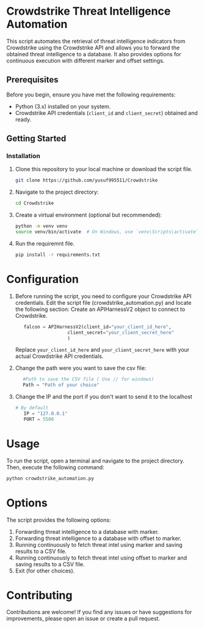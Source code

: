 # Crowdstrike Threat Intelligence Automation

This script automates the retrieval of threat intelligence indicators from Crowdstrike using the Crowdstrike API and allows you to forward the obtained threat intelligence to a database. It also provides options for continuous execution with different marker and offset settings.

## Prerequisites

Before you begin, ensure you have met the following requirements:

- Python (3.x) installed on your system.
- Crowdstrike API credentials (`client_id` and `client_secret`) obtained and ready.

## Getting Started

### Installation

1. Clone this repository to your local machine or download the script file.
   ```bash
   git clone https://github.com/yusuf995511/Crowdstrike
   ```

2. Navigate to the project directory:
   ```bash
   cd Crowdstrike
   ```
   
3. Create a virtual environment (optional but recommended):
   ```bash
   python -m venv venv
   source venv/bin/activate  # On Windows, use `venv\Scripts\activate`
   ```

4. Run the requiremnt file.
   ```bash
   pip install -r requirements.txt
   ```

# Configuration
1. Before running the script, you need to configure your Crowdstrike API credentials. Edit the script file (crowdstrike_automation.py) and locate the following section:
   Create an APIHarnessV2 object to connect to Crowdstrike.
   ```python
      falcon = APIHarnessV2(client_id="your_client_id_here",
                      client_secret="your_client_secret_here"
                      )
   ```
   Replace `your_client_id_here` and `your_client_secret_here` with your actual Crowdstrike API credentials.

 2. Change the path were you want to save the csv file:
   ```python
         #Path to save the CSV file ( Use // for windows)
         Path = "Path of your choice"
   ```
3. Change the IP and the port if you don't want to send it to the localhost
   ```python
   # By default
      IP = "127.0.0.1"
      PORT = 5500
   ```

# Usage
To run the script, open a terminal and navigate to the project directory. Then, execute the following command:
   ```python
   python crowdstrike_automation.py
   ```

# Options
The script provides the following options:
1. Forwarding threat intelligence to a database with marker.
2. Forwarding threat intelligence to a database with offset to marker.
3. Running continuously to fetch threat intel using marker and saving results to a CSV file.
4. Running continuously to fetch threat intel using offset to marker and saving results to a CSV file.
5. Exit (for other choices).

# Contributing
Contributions are welcome! If you find any issues or have suggestions for improvements, please open an issue or create a pull request.

